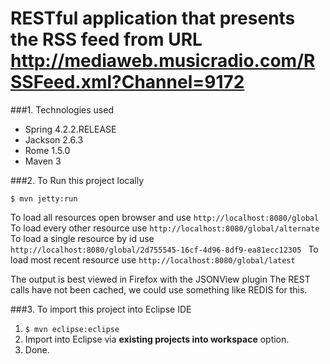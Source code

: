  RESTful application that presents the RSS feed from URL http://mediaweb.musicradio.com/RSSFeed.xml?Channel=9172
================================================================================================================

###1. Technologies used
* Spring 4.2.2.RELEASE
* Jackson 2.6.3
* Rome 1.5.0
* Maven 3

###2. To Run this project locally
```shell
$ mvn jetty:run
```
To load all resources open browser and use ```http://localhost:8080/global ```
To load every other resource use ```http://localhost:8080/global/alternate ```
To load a single resource by id use ```http://localhost:8080/global/2d755545-16cf-4d96-8df9-ea81ecc12305 ```
To load most recent resource use ```http://localhost:8080/global/latest ```

The output is best viewed in Firefox with the JSONView plugin
The REST calls have not been cached, we could use something like REDIS for this.

###3. To import this project into Eclipse IDE
1. ```$ mvn eclipse:eclipse```
2. Import into Eclipse via **existing projects into workspace** option.
3. Done.

